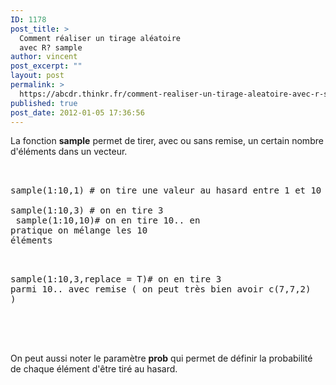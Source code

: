 ```yaml
---
ID: 1178
post_title: >
  Comment réaliser un tirage aléatoire
  avec R? sample
author: vincent
post_excerpt: ""
layout: post
permalink: >
  https://abcdr.thinkr.fr/comment-realiser-un-tirage-aleatoire-avec-r-sample/
published: true
post_date: 2012-01-05 17:36:56
---
```

La fonction <strong>sample</strong> permet de tirer, avec ou sans remise, un certain nombre d'éléments dans un vecteur. <pre><br /> sample(1:10,1) # on tire une valeur au hasard entre 1 et 10<br /> sample(1:10,3) # on en tire 3<br /> sample(1:10,10)# on en tire 10.. en pratique on mélange les 10 éléments <br /><br /><br /><p>sample(1:10,3,replace = T)# on en tire 3 parmi 10.. avec remise ( on peut très bien avoir c(7,7,2) )<br /><br /></pre> <br /><br />On peut aussi noter le paramètre <strong>prob</strong> qui permet de définir la probabilité de chaque élément d'être tiré au hasard.</p>
